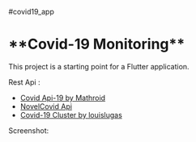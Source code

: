 #covid19_app

<h1>**Covid-19 Monitoring**</h1>

This project is a starting point for a Flutter application.

Rest Api :

- [Covid Api-19 by Mathroid](https://github.com/mathdroid/covid-19-api)
- [NovelCovid Api](https://github.com/NovelCOVID/API)
- [Covid-19 Cluster by louislugas](https://louislugas.github.io/covid_19_cluster/json/kasus-corona-indonesia.json)

Screenshot:

